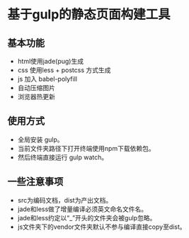 # 基于gulp的静态页面构建工具

## 基本功能

* html使用jade(pug)生成
* css 使用less + postcss 方式生成
* js 加入 babel-polyfill
* 自动压缩图片
* 浏览器热更新


## 使用方式

* 全局安装 gulp。
* 当前文件夹路径下打开终端使用npm下载依赖包。
* 然后终端直接运行 gulp watch。


## 一些注意事项

* src为编码文档，dist为产出文档。
* jade和less做了增量编译必须英文命名文件名。
* jade和less约定以“_”开头的文件夹会被gulp忽略。
* js文件夹下的vendor文件夹默认不参与编译直接copy至dist。


